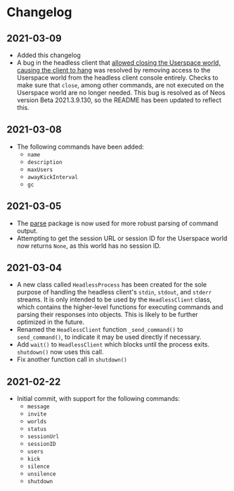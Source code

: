 # Changelog

## 2021-03-09
* Added this changelog
* A bug in the headless client that [allowed closing the Userspace world, causing the client to hang](https://github.com/Neos-Metaverse/NeosPublic/issues/1811) was resolved by removing access to the Userspace world from the headless client console entirely. Checks to make sure that `close`, among other commands, are not executed on the Userspace world are no longer needed. This bug is resolved as of Neos version Beta 2021.3.9.130, so the README has been updated to reflect this.

## 2021-03-08
* The following commands have been added:
  * `name`
  * `description`
  * `maxUsers`
  * `awayKickInterval`
  * `gc`

## 2021-03-05
* The [parse](https://github.com/r1chardj0n3s/parse) package is now used for more robust parsing of command output.
* Attempting to get the session URL or session ID for the Userspace world now returns `None`, as this world has no session ID.

## 2021-03-04
* A new class called `HeadlessProcess` has been created for the sole purpose of handling the headless client's `stdin`, `stdout`, and `stderr` streams. It is only intended to be used by the `HeadlessClient` class, which contains the higher-level functions for executing commands and parsing their responses into objects. This is likely to be further optimized in the future.
* Renamed the `HeadlessClient` function `_send_command()` to `send_command()`, to indicate it may be used directly if necessary.
* Add `wait()` to `HeadlessClient` which blocks until the process exits. `shutdown()` now uses this call.
* Fix another function call in `shutdown()`

## 2021-02-22
* Initial commit, with support for the following commands:
  * `message`
  * `invite`
  * `worlds`
  * `status`
  * `sessionUrl`
  * `sessionID`
  * `users`
  * `kick`
  * `silence`
  * `unsilence`
  * `shutdown`
